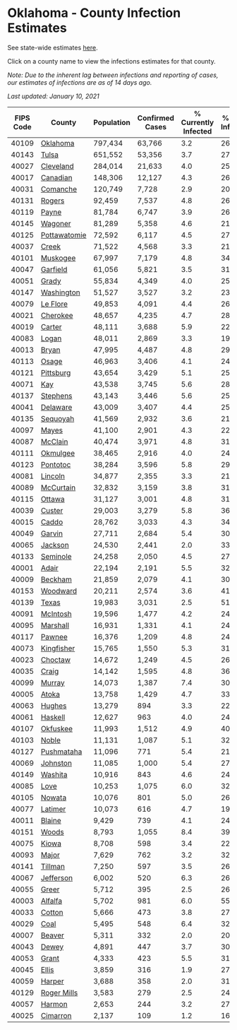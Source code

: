 # Oklahoma - County Infection Estimates

See state-wide estimates [here](/infections/us-ok).

Click on a county name to view the infections estimates for that county.

*Note: Due to the inherent lag between infections and reporting of cases, our estimates of infections are as of 14 days ago.*

*Last updated: January 10, 2021*

|   FIPS Code |                       County |   Population |   Confirmed Cases |   % Currently Infected |   % Total Infected |
|-------------|------------------------------|--------------|-------------------|------------------------|--------------------|
|       40109 |         [Oklahoma](oklahoma) |      797,434 |            63,766 |                    3.2 |               26.3 |
|       40143 |               [Tulsa](tulsa) |      651,552 |            53,356 |                    3.7 |               27.0 |
|       40027 |       [Cleveland](cleveland) |      284,014 |            21,633 |                    4.0 |               25.2 |
|       40017 |         [Canadian](canadian) |      148,306 |            12,127 |                    4.3 |               26.4 |
|       40031 |         [Comanche](comanche) |      120,749 |             7,728 |                    2.9 |               20.9 |
|       40131 |             [Rogers](rogers) |       92,459 |             7,537 |                    4.8 |               26.3 |
|       40119 |               [Payne](payne) |       81,784 |             6,747 |                    3.9 |               26.4 |
|       40145 |           [Wagoner](wagoner) |       81,289 |             5,358 |                    4.6 |               21.8 |
|       40125 | [Pottawatomie](pottawatomie) |       72,592 |             6,117 |                    4.5 |               27.3 |
|       40037 |               [Creek](creek) |       71,522 |             4,568 |                    3.3 |               21.3 |
|       40101 |         [Muskogee](muskogee) |       67,997 |             7,179 |                    4.8 |               34.4 |
|       40047 |         [Garfield](garfield) |       61,056 |             5,821 |                    3.5 |               31.0 |
|       40051 |               [Grady](grady) |       55,834 |             4,349 |                    4.0 |               25.2 |
|       40147 |     [Washington](washington) |       51,527 |             3,527 |                    3.2 |               23.2 |
|       40079 |         [Le Flore](le-flore) |       49,853 |             4,091 |                    4.4 |               26.0 |
|       40021 |         [Cherokee](cherokee) |       48,657 |             4,235 |                    4.7 |               28.0 |
|       40019 |             [Carter](carter) |       48,111 |             3,688 |                    5.9 |               22.6 |
|       40083 |               [Logan](logan) |       48,011 |             2,869 |                    3.3 |               19.1 |
|       40013 |               [Bryan](bryan) |       47,995 |             4,487 |                    4.8 |               29.8 |
|       40113 |               [Osage](osage) |       46,963 |             3,406 |                    4.1 |               24.0 |
|       40121 |       [Pittsburg](pittsburg) |       43,654 |             3,429 |                    5.1 |               25.3 |
|       40071 |                   [Kay](kay) |       43,538 |             3,745 |                    5.6 |               28.3 |
|       40137 |         [Stephens](stephens) |       43,143 |             3,446 |                    5.6 |               25.7 |
|       40041 |         [Delaware](delaware) |       43,009 |             3,407 |                    4.4 |               25.5 |
|       40135 |         [Sequoyah](sequoyah) |       41,569 |             2,932 |                    3.6 |               21.9 |
|       40097 |               [Mayes](mayes) |       41,100 |             2,901 |                    4.3 |               22.9 |
|       40087 |           [McClain](mcclain) |       40,474 |             3,971 |                    4.8 |               31.6 |
|       40111 |         [Okmulgee](okmulgee) |       38,465 |             2,916 |                    4.0 |               24.7 |
|       40123 |         [Pontotoc](pontotoc) |       38,284 |             3,596 |                    5.8 |               29.8 |
|       40081 |           [Lincoln](lincoln) |       34,877 |             2,355 |                    3.3 |               21.9 |
|       40089 |       [McCurtain](mccurtain) |       32,832 |             3,159 |                    3.8 |               31.8 |
|       40115 |             [Ottawa](ottawa) |       31,127 |             3,001 |                    4.8 |               31.6 |
|       40039 |             [Custer](custer) |       29,003 |             3,279 |                    5.8 |               36.8 |
|       40015 |               [Caddo](caddo) |       28,762 |             3,033 |                    4.3 |               34.5 |
|       40049 |             [Garvin](garvin) |       27,711 |             2,684 |                    5.4 |               30.6 |
|       40065 |           [Jackson](jackson) |       24,530 |             2,441 |                    2.0 |               33.1 |
|       40133 |         [Seminole](seminole) |       24,258 |             2,050 |                    4.5 |               27.1 |
|       40001 |               [Adair](adair) |       22,194 |             2,191 |                    5.5 |               32.1 |
|       40009 |           [Beckham](beckham) |       21,859 |             2,079 |                    4.1 |               30.8 |
|       40153 |         [Woodward](woodward) |       20,211 |             2,574 |                    3.6 |               41.4 |
|       40139 |               [Texas](texas) |       19,983 |             3,031 |                    2.5 |               51.3 |
|       40091 |         [McIntosh](mcintosh) |       19,596 |             1,477 |                    4.2 |               24.1 |
|       40095 |         [Marshall](marshall) |       16,931 |             1,331 |                    4.1 |               24.5 |
|       40117 |             [Pawnee](pawnee) |       16,376 |             1,209 |                    4.8 |               24.7 |
|       40073 |     [Kingfisher](kingfisher) |       15,765 |             1,550 |                    5.3 |               31.7 |
|       40023 |           [Choctaw](choctaw) |       14,672 |             1,249 |                    4.5 |               26.3 |
|       40035 |               [Craig](craig) |       14,142 |             1,595 |                    4.8 |               36.6 |
|       40099 |             [Murray](murray) |       14,073 |             1,387 |                    7.4 |               30.8 |
|       40005 |               [Atoka](atoka) |       13,758 |             1,429 |                    4.7 |               33.3 |
|       40063 |             [Hughes](hughes) |       13,279 |               894 |                    3.3 |               22.0 |
|       40061 |           [Haskell](haskell) |       12,627 |               963 |                    4.0 |               24.5 |
|       40107 |         [Okfuskee](okfuskee) |       11,993 |             1,512 |                    4.9 |               40.5 |
|       40103 |               [Noble](noble) |       11,131 |             1,087 |                    5.1 |               32.1 |
|       40127 |     [Pushmataha](pushmataha) |       11,096 |               771 |                    5.4 |               21.5 |
|       40069 |         [Johnston](johnston) |       11,085 |             1,000 |                    5.4 |               27.9 |
|       40149 |           [Washita](washita) |       10,916 |               843 |                    4.6 |               24.9 |
|       40085 |                 [Love](love) |       10,253 |             1,075 |                    6.0 |               32.5 |
|       40105 |             [Nowata](nowata) |       10,076 |               801 |                    5.0 |               26.0 |
|       40077 |           [Latimer](latimer) |       10,073 |               616 |                    4.7 |               19.9 |
|       40011 |             [Blaine](blaine) |        9,429 |               739 |                    4.1 |               24.7 |
|       40151 |               [Woods](woods) |        8,793 |             1,055 |                    8.4 |               39.1 |
|       40075 |               [Kiowa](kiowa) |        8,708 |               598 |                    3.4 |               22.8 |
|       40093 |               [Major](major) |        7,629 |               762 |                    3.2 |               32.3 |
|       40141 |           [Tillman](tillman) |        7,250 |               597 |                    3.5 |               26.7 |
|       40067 |       [Jefferson](jefferson) |        6,002 |               520 |                    6.3 |               26.9 |
|       40055 |               [Greer](greer) |        5,712 |               395 |                    2.5 |               26.9 |
|       40003 |           [Alfalfa](alfalfa) |        5,702 |               981 |                    6.0 |               55.9 |
|       40033 |             [Cotton](cotton) |        5,666 |               473 |                    3.8 |               27.2 |
|       40029 |                 [Coal](coal) |        5,495 |               548 |                    6.4 |               32.3 |
|       40007 |             [Beaver](beaver) |        5,311 |               332 |                    2.0 |               20.3 |
|       40043 |               [Dewey](dewey) |        4,891 |               447 |                    3.7 |               30.0 |
|       40053 |               [Grant](grant) |        4,333 |               423 |                    5.5 |               31.6 |
|       40045 |               [Ellis](ellis) |        3,859 |               316 |                    1.9 |               27.0 |
|       40059 |             [Harper](harper) |        3,688 |               358 |                    2.0 |               31.6 |
|       40129 |   [Roger Mills](roger-mills) |        3,583 |               279 |                    2.5 |               24.7 |
|       40057 |             [Harmon](harmon) |        2,653 |               244 |                    3.2 |               27.9 |
|       40025 |         [Cimarron](cimarron) |        2,137 |               109 |                    1.2 |               16.9 |
